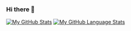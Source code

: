 ### Hi there 👋

[![My GitHub Stats](https://github-readme-stats.vercel.app/api/?username=akkadhim&count_private=true&theme=tokyonight&showicons=true)]()
[![My GitHub Language Stats](https://github-readme-stats.vercel.app/api/top-langs/?username=akkadhim&langs_count=5&theme=tokyonight)]()
